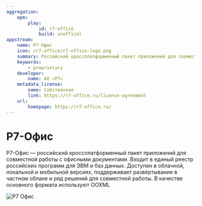 ```yaml
---
aggregation:
    epm:
        play:
            id: r7-office
            build: unoffical
appstream:
    name: Р7-Офис
    icon: /r7-office/r7-office-logo.png
    summary: Российский кроссплатформенный пакет приложений для совместной работы с офисными документами.
    keywords:
        - proprietary
    developer:
        name: АО «Р7»
    metadata_license:
        name: Собственная
        link: https://r7-office.ru/license-agreement
    url:
        homepage: https://r7-office.ru/
---
```




# Р7-Офис

Р7-Офис — российский кроссплатформенный пакет приложений для совместной работы с офисными документами. Входит в единый реестр российских программ для ЭВМ и баз данных. Доступен в облачной, локальной и мобильной версиях, поддерживает развёртывание в частном облаке и ряд решений для совместной работы. В качестве основного формата используют OOXML

![Р7 Офис](/r7-office/r7-office-1.png)


<!--@include: @apps/_parts/install/content-epm-play.md-->
